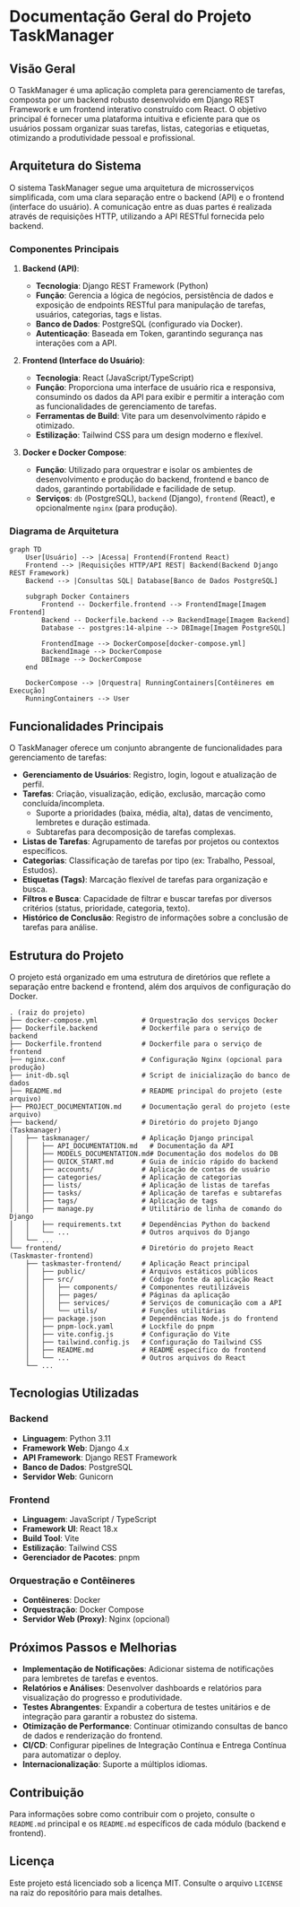 # Documentação Geral do Projeto TaskManager

## Visão Geral

O TaskManager é uma aplicação completa para gerenciamento de tarefas, composta por um backend robusto desenvolvido em Django REST Framework e um frontend interativo construído com React. O objetivo principal é fornecer uma plataforma intuitiva e eficiente para que os usuários possam organizar suas tarefas, listas, categorias e etiquetas, otimizando a produtividade pessoal e profissional.

## Arquitetura do Sistema

O sistema TaskManager segue uma arquitetura de microsserviços simplificada, com uma clara separação entre o backend (API) e o frontend (interface do usuário). A comunicação entre as duas partes é realizada através de requisições HTTP, utilizando a API RESTful fornecida pelo backend.

### Componentes Principais

1.  **Backend (API)**:
    *   **Tecnologia**: Django REST Framework (Python)
    *   **Função**: Gerencia a lógica de negócios, persistência de dados e exposição de endpoints RESTful para manipulação de tarefas, usuários, categorias, tags e listas.
    *   **Banco de Dados**: PostgreSQL (configurado via Docker).
    *   **Autenticação**: Baseada em Token, garantindo segurança nas interações com a API.

2.  **Frontend (Interface do Usuário)**:
    *   **Tecnologia**: React (JavaScript/TypeScript)
    *   **Função**: Proporciona uma interface de usuário rica e responsiva, consumindo os dados da API para exibir e permitir a interação com as funcionalidades de gerenciamento de tarefas.
    *   **Ferramentas de Build**: Vite para um desenvolvimento rápido e otimizado.
    *   **Estilização**: Tailwind CSS para um design moderno e flexível.

3.  **Docker e Docker Compose**:
    *   **Função**: Utilizado para orquestrar e isolar os ambientes de desenvolvimento e produção do backend, frontend e banco de dados, garantindo portabilidade e facilidade de setup.
    *   **Serviços**: `db` (PostgreSQL), `backend` (Django), `frontend` (React), e opcionalmente `nginx` (para produção).

### Diagrama de Arquitetura

```mermaid
graph TD
    User[Usuário] --> |Acessa| Frontend(Frontend React)
    Frontend --> |Requisições HTTP/API REST| Backend(Backend Django REST Framework)
    Backend --> |Consultas SQL| Database[Banco de Dados PostgreSQL]

    subgraph Docker Containers
        Frontend -- Dockerfile.frontend --> FrontendImage[Imagem Frontend]
        Backend -- Dockerfile.backend --> BackendImage[Imagem Backend]
        Database -- postgres:14-alpine --> DBImage[Imagem PostgreSQL]

        FrontendImage --> DockerCompose[docker-compose.yml]
        BackendImage --> DockerCompose
        DBImage --> DockerCompose
    end

    DockerCompose --> |Orquestra| RunningContainers[Contêineres em Execução]
    RunningContainers --> User
```

## Funcionalidades Principais

O TaskManager oferece um conjunto abrangente de funcionalidades para gerenciamento de tarefas:

*   **Gerenciamento de Usuários**: Registro, login, logout e atualização de perfil.
*   **Tarefas**: Criação, visualização, edição, exclusão, marcação como concluída/incompleta.
    *   Suporte a prioridades (baixa, média, alta), datas de vencimento, lembretes e duração estimada.
    *   Subtarefas para decomposição de tarefas complexas.
*   **Listas de Tarefas**: Agrupamento de tarefas por projetos ou contextos específicos.
*   **Categorias**: Classificação de tarefas por tipo (ex: Trabalho, Pessoal, Estudos).
*   **Etiquetas (Tags)**: Marcação flexível de tarefas para organização e busca.
*   **Filtros e Busca**: Capacidade de filtrar e buscar tarefas por diversos critérios (status, prioridade, categoria, texto).
*   **Histórico de Conclusão**: Registro de informações sobre a conclusão de tarefas para análise.

## Estrutura do Projeto

O projeto está organizado em uma estrutura de diretórios que reflete a separação entre backend e frontend, além dos arquivos de configuração do Docker.

```
. (raiz do projeto)
├── docker-compose.yml           # Orquestração dos serviços Docker
├── Dockerfile.backend           # Dockerfile para o serviço de backend
├── Dockerfile.frontend          # Dockerfile para o serviço de frontend
├── nginx.conf                   # Configuração Nginx (opcional para produção)
├── init-db.sql                  # Script de inicialização do banco de dados
├── README.md                    # README principal do projeto (este arquivo)
├── PROJECT_DOCUMENTATION.md     # Documentação geral do projeto (este arquivo)
├── backend/                     # Diretório do projeto Django (Taskmanager)
│   ├── taskmanager/             # Aplicação Django principal
│   │   ├── API_DOCUMENTATION.md   # Documentação da API
│   │   ├── MODELS_DOCUMENTATION.md# Documentação dos modelos do DB
│   │   ├── QUICK_START.md       # Guia de início rápido do backend
│   │   ├── accounts/            # Aplicação de contas de usuário
│   │   ├── categories/          # Aplicação de categorias
│   │   ├── lists/               # Aplicação de listas de tarefas
│   │   ├── tasks/               # Aplicação de tarefas e subtarefas
│   │   ├── tags/                # Aplicação de tags
│   │   ├── manage.py            # Utilitário de linha de comando do Django
│   │   ├── requirements.txt     # Dependências Python do backend
│   │   └── ...                  # Outros arquivos do Django
│   └── ...
└── frontend/                    # Diretório do projeto React (Taskmaster-frontend)
    ├── taskmaster-frontend/     # Aplicação React principal
    │   ├── public/              # Arquivos estáticos públicos
    │   ├── src/                 # Código fonte da aplicação React
    │   │   ├── components/      # Componentes reutilizáveis
    │   │   ├── pages/           # Páginas da aplicação
    │   │   ├── services/        # Serviços de comunicação com a API
    │   │   └── utils/           # Funções utilitárias
    │   ├── package.json         # Dependências Node.js do frontend
    │   ├── pnpm-lock.yaml       # Lockfile do pnpm
    │   ├── vite.config.js       # Configuração do Vite
    │   ├── tailwind.config.js   # Configuração do Tailwind CSS
    │   ├── README.md            # README específico do frontend
    │   └── ...                  # Outros arquivos do React
    └── ...
```

## Tecnologias Utilizadas

### Backend

*   **Linguagem**: Python 3.11
*   **Framework Web**: Django 4.x
*   **API Framework**: Django REST Framework
*   **Banco de Dados**: PostgreSQL
*   **Servidor Web**: Gunicorn

### Frontend

*   **Linguagem**: JavaScript / TypeScript
*   **Framework UI**: React 18.x
*   **Build Tool**: Vite
*   **Estilização**: Tailwind CSS
*   **Gerenciador de Pacotes**: pnpm

### Orquestração e Contêineres

*   **Contêineres**: Docker
*   **Orquestração**: Docker Compose
*   **Servidor Web (Proxy)**: Nginx (opcional)

## Próximos Passos e Melhorias

*   **Implementação de Notificações**: Adicionar sistema de notificações para lembretes de tarefas e eventos.
*   **Relatórios e Análises**: Desenvolver dashboards e relatórios para visualização do progresso e produtividade.
*   **Testes Abrangentes**: Expandir a cobertura de testes unitários e de integração para garantir a robustez do sistema.
*   **Otimização de Performance**: Continuar otimizando consultas de banco de dados e renderização do frontend.
*   **CI/CD**: Configurar pipelines de Integração Contínua e Entrega Contínua para automatizar o deploy.
*   **Internacionalização**: Suporte a múltiplos idiomas.

## Contribuição

Para informações sobre como contribuir com o projeto, consulte o `README.md` principal e os `README.md` específicos de cada módulo (backend e frontend).

## Licença

Este projeto está licenciado sob a licença MIT. Consulte o arquivo `LICENSE` na raiz do repositório para mais detalhes.


